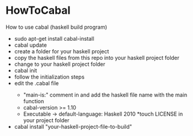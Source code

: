 HowToCabal
==========

How to use cabal (haskell build program)

* sudo apt-get install cabal-install
* cabal update
* create a folder for your haskell project
* copy the haskell files from this repo into your haskell project folder
* change to your haskell project folder
* cabal init
* follow the initialization steps
* edit the <your project>.cabal file
   * "main-is:" comment in and add the haskell file name with the main function
   * cabal-version >= 1.10
   * Executable -> default-language: Haskell 2010
   *touch LICENSE in your project folder
* cabal install "your-haskell-project-file-to-build"
